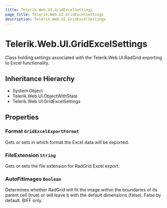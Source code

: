```yaml
---
title: Telerik.Web.UI.GridExcelSettings
page_title: Telerik.Web.UI.GridExcelSettings
description: Telerik.Web.UI.GridExcelSettings
---
```


# Telerik.Web.UI.GridExcelSettings

Class holding settings associated with the Telerik.Web.UI.RadGrid exporting to Excel functionality.

## Inheritance Hierarchy

* System.Object
* Telerik.Web.UI.ObjectWithState
* Telerik.Web.UI.GridExcelSettings

## Properties

###  Format `GridExcelExportFormat`

Gets or sets in which format the Excel data will be exported.

###  FileExtension `String`

Gets or sets the file extension for RadGrid Excel export.

###  AutoFitImages `Boolean`

Determines whether RadGrid will fit the image within the boundaries of its parent cell (true) or will leave it with the default dimensions (false).
            False by default. BIFF only.

